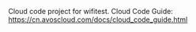 Cloud code project for wifitest. Cloud Code Guide: https://cn.avoscloud.com/docs/cloud_code_guide.html
